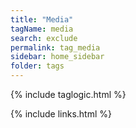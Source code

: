 ```yaml
---
title: "Media"
tagName: media
search: exclude
permalink: tag_media
sidebar: home_sidebar
folder: tags
---
```

{% include taglogic.html %}

{% include links.html %}
